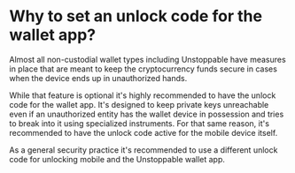 # Why to set an unlock code for the wallet app?

Almost all non-custodial wallet types including Unstoppable have measures in place that are meant to keep the cryptocurrency funds secure in cases when the device ends up in unauthorized hands.

While that feature is optional it's highly recommended to have the unlock code for the wallet app. It's designed to keep private keys unreachable even if an unauthorized entity has the wallet device in possession and tries to break into it using specialized instruments. For that same reason, it's recommended to have the unlock code active for the mobile device itself.

As a general security practice it's recommended to use a different unlock code for unlocking mobile and the Unstoppable wallet app.
